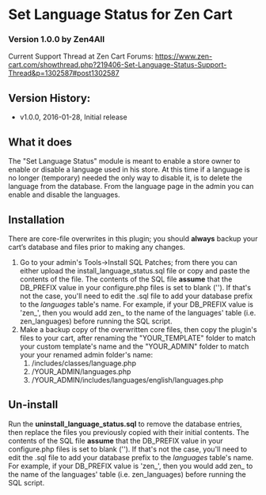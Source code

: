 <h1>Set Language Status for Zen Cart</h1>
<h3>Version 1.0.0 by Zen4All</h3>
<p>Current Support Thread at Zen Cart Forums: <a href="https://www.zen-cart.com/showthread.php?219406-Set-Language-Status-Support-Thread&p=1302587#post1302587">https://www.zen-cart.com/showthread.php?219406-Set-Language-Status-Support-Thread&p=1302587#post1302587</a></p>
<h2>Version History:</h2>
<ul>
<li>v1.0.0, 2016-01-28, Initial release</li>
</ul>
<h2>What it does</h2>
<p>The "Set Language Status" module is meant to enable a store owner to enable or disable a language used in his store. At this time if a language is no longer (temporary) needed the only way to disable it, is to delete the language from the database. From the language page in the admin you can enable and disable the languages.</p>
<h2>Installation</h2>
<p>There are <span class="corefile">core-file overwrites</span> in this plugin; you should <strong>always</strong> backup your cart&rsquo;s database and files prior to making any changes.</p>
<ol>
<li>Go to your admin's Tools-&gt;Install SQL Patches; from there you can either upload the install_language_status.sql file or copy and paste the contents of the file.  The contents of the SQL file <strong>assume</strong> that the DB_PREFIX value in your configure.php files is set to blank ('').  If that's not the case, you'll need to edit the .sql file to add your database prefix to the <em>languages</em> table's name.  For example, if your DB_PREFIX value is 'zen_', then you would add zen_ to the name of the languages' table (i.e. zen_languages) before running the SQL script.</li>
<li>Make a backup copy of the <span class="corefile">overwritten core files</span>, then copy the plugin's files to your cart, after renaming the &quot;YOUR_TEMPLATE&quot; folder to match your custom template's name and the &quot;YOUR_ADMIN&quot; folder to match your your renamed admin folder's name:
<ol>
<li class="corefile">/includes/classes/language.php</li>
<li class="corefile">/YOUR_ADMIN/languages.php</li>
<li class="corefile">/YOUR_ADMIN/includes/languages/english/languages.php</li>
</ol></li>
</ol>
<h2>Un-install</h2>
<p>Run the <strong>uninstall_language_status.sql</strong> to remove the database entries, then replace the files you previously copied with their initial contents. The contents of the SQL file <strong>assume</strong> that the DB_PREFIX value in your configure.php files is set to blank ('').  If that's not the case, you'll need to edit the .sql file to add your database prefix to the <em>languages</em> table's name. For example, if your DB_PREFIX value is 'zen_', then you would add zen_ to the name of the languages' table (i.e. zen_languages) before running the SQL script.</p>
